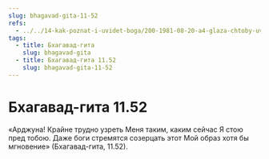 ```yaml
---
slug: bhagavad-gita-11-52
refs:
  - ../../14-kak-poznat-i-uvidet-boga/200-1981-08-20-a4-glaza-chtoby-uvidet-boga-prihod-madhava-maharadzha-v-gaudiya-math.md
tags:
  - title: Бхагавад-гита
    slug: bhagavad-gita
  - title: Бхагавад-гита 11.52
    slug: bhagavad-gita-11-52
---
```


# Бхагавад-гита 11.52

«Арджуна! Крайне трудно узреть Меня таким, каким сейчас Я стою пред тобою. Даже боги стремятся созерцать этот Мой образ хотя бы мгновение» (Бхагавад-гита, 11.52).
